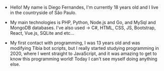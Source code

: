 - Hello! My name is Diego Fernandes, I'm currently 18 years old and I live in the countryside of São Paulo.

- My main technologies is PHP, Python, Node.js and Go, and MySql and MongoDB databases. I've also used -> C#, HTML, CSS, JS, Bootstrap, React, Vue.js, SQLite and etc...

- My first contact with programming, I was 13 years old and was modifying Tibia bot scripts, but I really started studying programming in 2020, where I went straight to JavaScript, and it was amazing to get to know this programming world! Today I can't see myself doing anything else.
